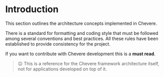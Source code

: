 # Introduction

This section outlines the architecture concepts implemented in Chevere.

There is a standard for formatting and coding style that must be followed among several conventions and best practices. All these rules have been established to provide consistency for the project.

If you want to contribute with Chevere development this is a **must read**.

> 😉 This is a reference for the Chevere framework architecture itself, not for applications developed on top of it.
